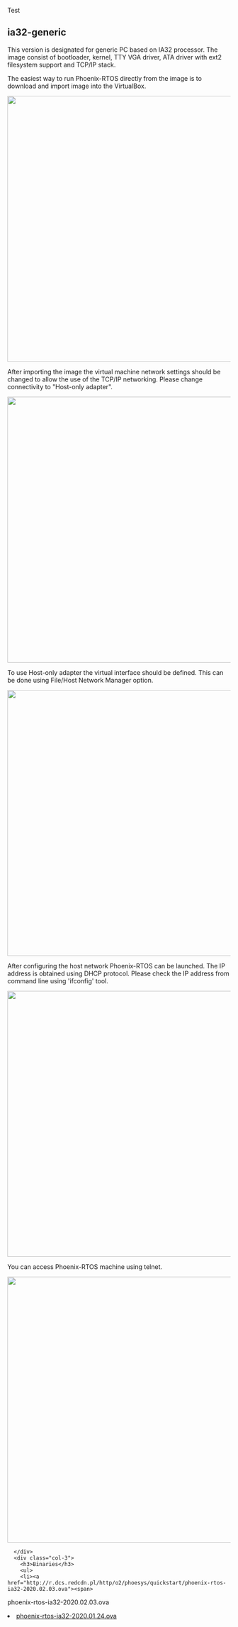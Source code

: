 Test
<section>
<h1>ia32-generic</h1>
<div class="grid">
<div class="col-9">
<p>
This version is designated for generic PC based on IA32 processor. The image consist of bootloader, kernel, TTY VGA driver, ATA driver with ext2 filesystem support and TCP/IP stack.
</p>

<p>
The easiest way to run Phoenix-RTOS directly from the image is to download and import image into the VirtualBox.
</p>

<center><img src="http://r.dcs.redcdn.pl/http/o2/phoesys/documentation/phoenix-ia32-vb-1.png" width=600></center>

<p>
After importing the image the virtual machine network settings should be changed to allow the use of the TCP/IP networking. Please change connectivity to "Host-only adapter".
</p>

<center><img src="http://r.dcs.redcdn.pl/http/o2/phoesys/documentation/phoenix-ia32-vb-2.png" width=600></center>

<p>To use Host-only adapter the virtual interface should be defined. This can be done using File/Host Network Manager option.</p>

<center><img src="http://r.dcs.redcdn.pl/http/o2/phoesys/documentation/phoenix-ia32-vb-4.png" width=600></center>

<p>After configuring the host network Phoenix-RTOS can be launched. The IP address is obtained using DHCP protocol.
Please check the IP address from command line using 'ifconfig' tool.
</p>

<center><img src="http://r.dcs.redcdn.pl/http/o2/phoesys/documentation/phoenix-ia32-vb-3.png" width=600></center>

<p>You can access Phoenix-RTOS machine using telnet.</p>

<center><img src="http://r.dcs.redcdn.pl/http/o2/phoesys/documentation/phoenix-ia32-vb-5.png" width=600></center>

      </div>
      <div class="col-3">
        <h3>Binaries</h3>
        <ul>
        <li><a href="http://r.dcs.redcdn.pl/http/o2/phoesys/quickstart/phoenix-rtos-ia32-2020.02.03.ova"><span>
phoenix-rtos-ia32-2020.02.03.ova
</span></a></li>
        <li><a href="http://r.dcs.redcdn.pl/http/o2/phoesys/quickstart/phoenix-rtos-ia32-2020.01.24.ova"><span>
phoenix-rtos-ia32-2020.01.24.ova
</span></a></li>
         </ul>
      </div>
    </div>
</section>

